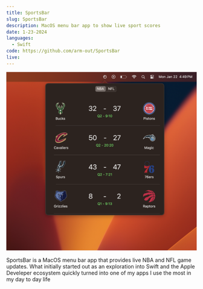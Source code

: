 ```yaml
---
title: SportsBar
slug: SportsBar
description: MacOS menu bar app to show live sport scores
date: 1-23-2024
languages:
  - Swift
code: https://github.com/arm-out/SportsBar
live:
---
```


![SportsBar header](images/SportsBar/header.png)

SportsBar is a MacOS menu bar app that provides live NBA and NFL game updates. What initially started out as an exploration into Swift and the Apple Develeper ecosystem quickly turned into one of my apps I use the most in my day to day life
